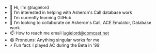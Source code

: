 - 👋 Hi, I’m @lugielord
- 👀 I’m interested in helping with Asheron's Call database work
- 🌱 I’m currently learning GitHub
- 💞️ I’m looking to collaborate on Asheron's Call, ACE Emulator, Database work
- 📫 How to reach me email lugielord@comcast.net
- 😄 Pronouns: Anything singular works for me
- ⚡ Fun fact: I played AC during the Beta in '99

<!---
lugielord/lugielord is a ✨ special ✨ repository because its `README.md` (this file) appears on your GitHub profile.
You can click the Preview link to take a look at your changes.
--->
